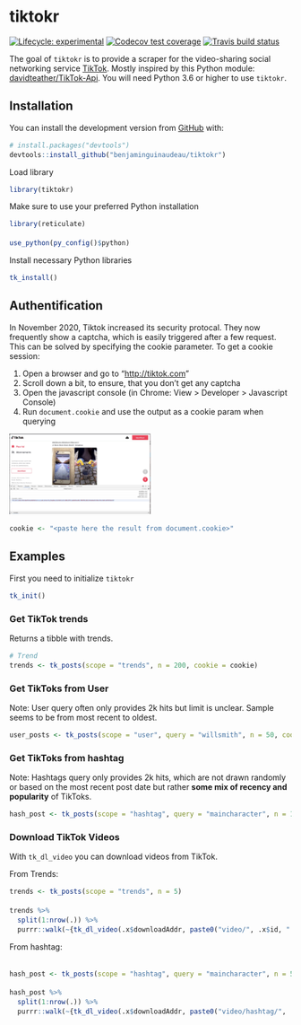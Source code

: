 
<!-- README.md is generated from README.Rmd. Please edit that file -->

# tiktokr

<!-- badges: start -->

[![Lifecycle:
experimental](https://img.shields.io/badge/lifecycle-experimental-orange.svg)](https://www.tidyverse.org/lifecycle/#experimental)
[![Codecov test
coverage](https://codecov.io/gh/benjaminguinaudeau/tiktokr/branch/master/graph/badge.svg)](https://codecov.io/gh/benjaminguinaudeau/tiktokr?branch=master)
[![Travis build
status](https://travis-ci.com/favstats/tiktokr.svg?branch=master)](https://travis-ci.com/favstats/tiktokr)
<!-- badges: end -->

The goal of `tiktokr` is to provide a scraper for the video-sharing
social networking service [TikTok](http://tiktok.com/). Mostly inspired
by this Python module:
[davidteather/TikTok-Api](https://github.com/davidteather/TikTok-Api).
You will need Python 3.6 or higher to use `tiktokr`.

## Installation

You can install the development version from
[GitHub](https://github.com/) with:

``` r
# install.packages("devtools")
devtools::install_github("benjaminguinaudeau/tiktokr")
```

Load library

``` r
library(tiktokr)
```

Make sure to use your preferred Python installation

``` r
library(reticulate)

use_python(py_config()$python)
```

Install necessary Python libraries

``` r
tk_install()
```

## Authentification

In November 2020, Tiktok increased its security protocal. They now
frequently show a captcha, which is easily triggered after a few
request. This can be solved by specifying the cookie parameter. To get a
cookie session:

1.  Open a browser and go to “<http://tiktok.com>”
2.  Scroll down a bit, to ensure, that you don’t get any captcha
3.  Open the javascript console (in Chrome: View \> Developer \>
    Javascript Console)
4.  Run `document.cookie` and use the output as a cookie param when
    querying

[<img src="data/preview.png" width="50%">](https://youtu.be/kYMV2ugxacs)

``` r
cookie <- "<paste here the result from document.cookie>"
```

## Examples

First you need to initialize `tiktokr`

``` r
tk_init()
```

### Get TikTok trends

Returns a tibble with trends.

``` r
# Trend
trends <- tk_posts(scope = "trends", n = 200, cookie = cookie)
```

### Get TikToks from User

Note: User query often only provides 2k hits but limit is unclear.
Sample seems to be from most recent to oldest.

``` r
user_posts <- tk_posts(scope = "user", query = "willsmith", n = 50, cookie = cookie)
```

### Get TikToks from hashtag

Note: Hashtags query only provides 2k hits, which are not drawn randomly
or based on the most recent post date but rather **some mix of recency
and popularity** of TikToks.

``` r
hash_post <- tk_posts(scope = "hashtag", query = "maincharacter", n = 100, cookie = cookie)
```

### Download TikTok Videos

With `tk_dl_video` you can download videos from TikTok.

From Trends:

``` r
trends <- tk_posts(scope = "trends", n = 5)

trends %>%
  split(1:nrow(.)) %>% 
  purrr::walk(~{tk_dl_video(.x$downloadAddr, paste0("video/", .x$id, ".mp4"))})
```

From hashtag:

``` r

hash_post <- tk_posts(scope = "hashtag", query = "maincharacter", n = 5, cookie = cookie)

hash_post %>%
  split(1:nrow(.)) %>% 
  purrr::walk(~{tk_dl_video(.x$downloadAddr, paste0("video/hashtag/", .x$id, ".mp4"))})
```

